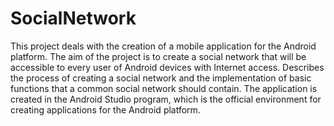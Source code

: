 # SocialNetwork
 This project deals with the creation of a mobile application for the Android platform. The aim of the project is to create a social network that will be accessible to every user of Android devices with Internet access. Describes the process of creating a social network and the implementation of basic functions that a common social network should contain. The application is created in the Android Studio program, which is the official environment for creating applications for the Android platform.
